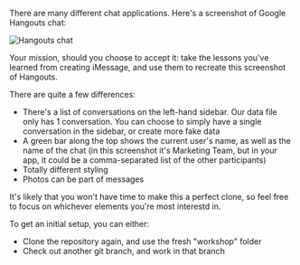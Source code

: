 There are many different chat applications. Here's a screenshot of Google Hangouts chat:

![Hangouts chat](/__lecture/assets/hangouts.jpg)

Your mission, should you choose to accept it: take the lessons you've learned from creating iMessage, and use them to recreate this screenshot of Hangouts.

There are quite a few differences:

- There's a list of conversations on the left-hand sidebar. Our data file only has 1 conversation. You can choose to simply have a single conversation in the sidebar, or create more fake data
- A green bar along the top shows the current user's name, as well as the name of the chat (in this screenshot it's Marketing Team, but in your app, it could be a comma-separated list of the other participants)
- Totally different styling
- Photos can be part of messages

It's likely that you won't have time to make this a perfect clone, so feel free to focus on whichever elements you're most interestd in.

To get an initial setup, you can either:

- Clone the repository again, and use the fresh "workshop" folder
- Check out another git branch, and work in that branch
